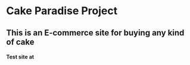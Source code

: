 # Cake Paradise Project
## This is an E-commerce site for buying any kind of cake

#### Test site at 